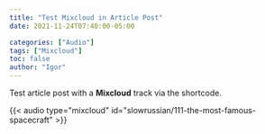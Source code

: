 ```yaml
---
title: "Test Mixcloud in Article Post"
date: 2021-11-24T07:40:00-05:00

categories: ["Audio"]
tags: ["Mixcloud"]
toc: false
author: "Igor"
---
```


Test article post with a **Mixcloud** track via the shortcode.

<!--more-->

{{< audio type="mixcloud" id="slowrussian/111-the-most-famous-spacecraft" >}}
